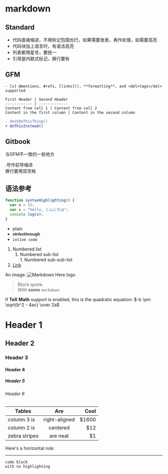 # markdown

## Standard

* 代码直接缩进，不用标记包围也行，如果需要发表，再作处理，如需要高亮
* 代码块加上语言时，有语法高亮
* 列表都用星号，要统一
* 引用是内联式标记，换行要有

## GFM

```
- [x] @mentions, #refs, [links](), **formatting**, and <del>tags</del> supported

First Header | Second Header
------------ | -------------
Content from cell 1 | Content from cell 2
Content in the first column | Content in the second column

```
```diff
- dontDoThisThing()
+ doThisInstead()
```

## Gitbook

与GFM不一致的一些地方

.号作前导缩进  
换行要用双空格

## 语法参考

```js
function syntaxHighlighting() {
  var n = 33;
  var s = "hello, こんにちは";
  console.log(s);
}
```

* plain
* ~~strikethrough~~
* `inline code`

1. Numbered list
	 1. Numbered sub-list  
			1. Numbered sub-sub-list
2. [Link](https://www.google.com)


An image: ![Markdown Here logo](http://adam-p.github.io/markdown-here/img/icon24.png) 

> Block quote.  
> *With* **some** `markdown`.

If **TeX Math** support is enabled, this is the quadratic equation: 
$-b \pm \sqrt{b^2 - 4ac} \over 2a$

# Header 1
## Header 2
### Header 3
#### Header 4
##### Header 5
###### Header 6
	
| Tables | Are | Cool |
| ------------- |:-------------:| -----:|
| column 3 is | right-aligned | $1600 |
| column 2 is | centered | $12 |
| zebra stripes | are neat | $1 |

Here's a horizontal rule:

---

```
code block
with no highlighting
```
